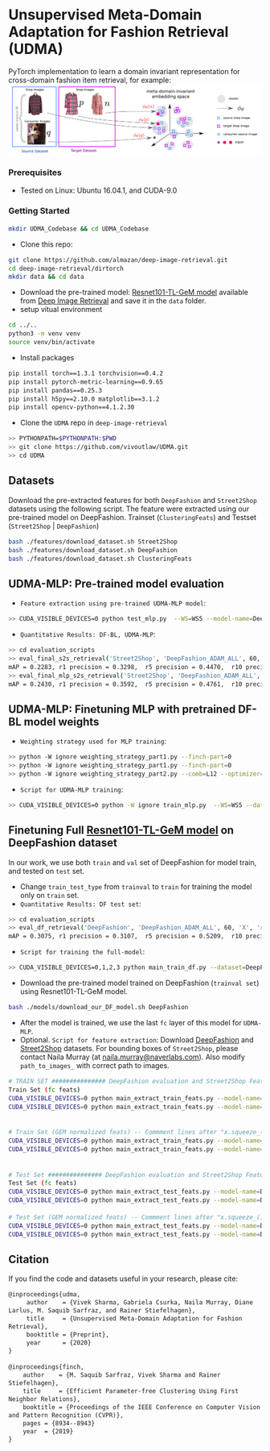 # Unsupervised Meta-Domain Adaptation for Fashion Retrieval (UDMA)

PyTorch implementation to learn a domain invariant representation for cross-domain fashion item retrieval, for example:
<img src="method.jpg" width="900px"/>

### Prerequisites
- Tested on Linux: Ubuntu 16.04.1, and CUDA-9.0

### Getting Started
```bash
mkdir UDMA_Codebase && cd UDMA_Codebase
```
- Clone this repo:
```bash
git clone https://github.com/almazan/deep-image-retrieval.git
cd deep-image-retrieval/dirtorch
mkdir data && cd data
```
- Download the pre-trained model: [Resnet101-TL-GeM model](https://drive.google.com/open?id=1vhm1GYvn8T3-1C4SPjPNJOuTU9UxKAG6) available from [Deep Image Retrieval](https://github.com/almazan/deep-image-retrieval) and save it in the `data` folder.
- setup vitual environment
```bash
cd ../..
python3 -m venv venv
source venv/bin/activate
```
- Install packages
```bash
pip install torch==1.3.1 torchvision==0.4.2
pip install pytorch-metric-learning==0.9.65
pip install pandas==0.25.3
pip install h5py==2.10.0 matplotlib==3.1.2
pip install opencv-python==4.1.2.30
```
- Clone the `UDMA` repo in `deep-image-retrieval`
```bash
>> PYTHONPATH=$PYTHONPATH:$PWD
>> git clone https://github.com/vivoutlaw/UDMA.git
>> cd UDMA
```

## Datasets
Download the pre-extracted features for both `DeepFashion` and `Street2Shop` datasets using the following script. The feature were extracted using our pre-trained model on DeepFashion. Trainset (`ClusteringFeats`) and Testset (`Street2Shop` | `DeepFashion`)
```bash
bash ./features/download_dataset.sh Street2Shop
bash ./features/download_dataset.sh DeepFashion
bash ./features/download_dataset.sh ClusteringFeats
```

## UDMA-MLP: Pre-trained model evaluation
- `Feature extraction using pre-trained UDMA-MLP model`: 
```bash
>> CUDA_VISIBLE_DEVICES=0 python test_mlp.py  --WS=WS5 --model-name=DeepFashion --comb=L12 --optimizer=ADAM --eval-dataset=Street2Shop --load-epoch=45000 --batch-size=2000 --resume --finch-part=0
```
- `Quantitative Results: DF-BL, UDMA-MLP`: 
```bash
>> cd evaluation_scripts
>> eval_final_s2s_retrieval('Street2Shop', 'DeepFashion_ADAM_ALL', 60, 'X', 'regular') % DF-BL
mAP = 0.2283, r1 precision = 0.3298,  r5 precision = 0.4470,  r10 precision = 0.4883, r20 precision = 0.5355, r50 precision = 0.5921
>> eval_final_mlp_s2s_retrieval('Street2Shop', 'DeepFashion_ADAM_ALL', 60 , 'X', 'regular', 'L12_0_WS5', 45000) % UDMA-MLP
mAP = 0.2430, r1 precision = 0.3592,  r5 precision = 0.4761,  r10 precision = 0.5241, r20 precision = 0.5644, r50 precision = 0.6210
```

## UDMA-MLP: Finetuning MLP with pretrained DF-BL model weights
- `Weighting strategy used for MLP training`:
```bash
>> python -W ignore weighting_strategy_part1.py --finch-part=0
>> python -W ignore weighting_strategy_part1.py --finch-part=0
>> python -W ignore weighting_strategy_part2.py --comb=L12 --optimizer=ADAM --finch-part=0 
```
- `Script for UDMA-MLP training`:
```bash
>> CUDA_VISIBLE_DEVICES=0 python -W ignore train_mlp.py  --WS=WS5 --dataset=DeepFashion --comb=L12 --optimizer=ADAM  --num-threads=8 --batch-size=128 --lr=1e-4 --resume-df --load-epoch-df=60 --epochs=45000 --finch-part=0 --batch-category-size=12 
```
## Finetuning Full [Resnet101-TL-GeM model](https://drive.google.com/open?id=1vhm1GYvn8T3-1C4SPjPNJOuTU9UxKAG6) on DeepFashion dataset
In our work, we use both `train` and `val` set of DeepFashion for model train, and tested on `test` set. 
- Change `train_test_type` from `trainval`  to `train` for training the model only on `train` set.
- `Quantitative Results: DF test set`: 
```bash
>> cd evaluation_scripts
>> eval_df_retrieval('DeepFashion', 'DeepFashion_ADAM_ALL', 60, 'X', 'regular') % DF test set
mAP = 0.3075, r1 precision = 0.3107,  r5 precision = 0.5209,  r10 precision = 0.5994, r20 precision = 0.6712,  r50 precision = 0.7603
```
- `Script for training the full-model`:
```bash
>> CUDA_VISIBLE_DEVICES=0,1,2,3 python main_train_df.py --dataset=DeepFashion --df-comb=ALL --optimizer=ADAM --num-threads=8 --batch-size=128 --lr=1e-4 --epochs=60 --checkpoint=../dirtorch/data/Resnet101-TL-GeM.pt
```
-  Download the pre-trained model trained on DeepFashion (`trainval set`) using Resnet101-TL-GeM model.
```bash
bash ./models/download_our_DF_model.sh DeepFashion
```
- After the model is trained, we use the last `fc` layer of this model for `UDMA-MLP`.
- Optional. `Script for feature extraction`: Download [DeepFashion](http://mmlab.ie.cuhk.edu.hk/projects/DeepFashion/Consumer2ShopRetrieval.html) and [Street2Shop](http://www.tamaraberg.com/street2shop/) datasets. For bounding boxes of `Street2Shop`, please contact Naila Murray (at naila.murray@naverlabs.com). Also modify `path_to_images_` with correct path to images.
```bash
# TRAIN SET ############### DeepFashion evaluation and Street2Shop Features. 
Train Set (fc feats) 
CUDA_VISIBLE_DEVICES=0 python main_extract_train_feats.py --model-name=DeepFashion --df-comb=ALL --optimizer=ADAM --eval-dataset=DeepFashion --load-epoch=60 --batch-size=256 --resume --layer=X
CUDA_VISIBLE_DEVICES=0 python main_extract_train_feats.py --model-name=DeepFashion --df-comb=ALL --optimizer=ADAM --eval-dataset=Street2Shop --load-epoch=60 --batch-size=256 --resume --layer=X


# Train Set (GEM normalized feats) -- Commment lines after "x.squeeze_()" in dirtorch/nets/rmac_resnext.py
CUDA_VISIBLE_DEVICES=0 python main_extract_train_feats.py --model-name=DeepFashion --df-comb=ALL --optimizer=ADAM --eval-dataset=DeepFashion --load-epoch=60 --batch-size=256 --resume --layer=X-1
CUDA_VISIBLE_DEVICES=0 python main_extract_train_feats.py --model-name=DeepFashion --df-comb=ALL --optimizer=ADAM --eval-dataset=Street2Shop --load-epoch=60 --batch-size=256 --resume --layer=X-1


# Test Set ############### DeepFashion evaluation and Street2Shop Features. 
Test Set (fc feats)
CUDA_VISIBLE_DEVICES=0 python main_extract_test_feats.py --model-name=DeepFashion --df-comb=ALL --optimizer=ADAM --eval-dataset=DeepFashion --load-epoch=60 --batch-size=256 --resume  --layer=X
CUDA_VISIBLE_DEVICES=0 python main_extract_test_feats.py --model-name=DeepFashion --df-comb=ALL --optimizer=ADAM --eval-dataset=Street2Shop --load-epoch=60 --batch-size=256 --resume  --layer=X

# Test Set (GEM normalized feats) -- Commment lines after "x.squeeze_()" in dirtorch/nets/rmac_resnext.py
CUDA_VISIBLE_DEVICES=0 python main_extract_test_feats.py --model-name=DeepFashion --df-comb=ALL --optimizer=ADAM --eval-dataset=DeepFashion --load-epoch=60 --batch-size=256 --resume --layer=X-1
CUDA_VISIBLE_DEVICES=0 python main_extract_test_feats.py --model-name=DeepFashion --df-comb=ALL --optimizer=ADAM --eval-dataset=Street2Shop --load-epoch=60 --batch-size=256 --resume --layer=X-1
```



## Citation
If you find the code and datasets useful in your research, please cite:
```    
@inproceedings{udma,
     author    = {Vivek Sharma, Gabriela Csurka, Naila Murray, Diane Larlus, M. Saquib Sarfraz, and Rainer Stiefelhagen}, 
     title     = {Unsupervised Meta-Domain Adaptation for Fashion Retrieval}, 
     booktitle = {Preprint},
     year      = {2020}
}

@inproceedings{finch,
    author    = {M. Saquib Sarfraz, Vivek Sharma and Rainer Stiefelhagen}, 
    title     = {Efficient Parameter-free Clustering Using First Neighbor Relations}, 
    booktitle = {Proceedings of the IEEE Conference on Computer Vision and Pattern Recognition (CVPR)},
    pages = {8934--8943}
    year  = {2019}
}
```
